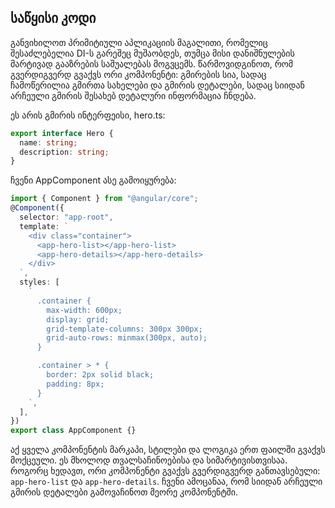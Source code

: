 ## საწყისი კოდი

განვიხილოთ პრიმიტიული აპლიკაციის მაგალითი, რომელიც შესაძლებელია DI-ს გარეშეც
მუშაობდეს, თუმცა მისი დანიშნულების მარტივად გააზრების საშუალებას მოგვცემს.
წარმოვიდგინოთ, რომ გვერდიგვერდ გვაქვს ორი კომპონენტი: გმირების სია, სადაც
ჩამოწერილია გმირთა სახელები და გმირის დეტალები, სადაც სიიდან არჩეული გმირის
შესახებ დეტალური ინფორმაცია ჩნდება.

ეს არის გმირის ინტერფეისი, hero.ts:

```ts
export interface Hero {
  name: string;
  description: string;
}
```

ჩვენი AppComponent ასე გამოიყურება:

```ts
import { Component } from "@angular/core";
@Component({
  selector: "app-root",
  template: `
    <div class="container">
      <app-hero-list></app-hero-list>
      <app-hero-details></app-hero-details>
    </div>
  `,
  styles: [
    `
      .container {
        max-width: 600px;
        display: grid;
        grid-template-columns: 300px 300px;
        grid-auto-rows: minmax(300px, auto);
      }

      .container > * {
        border: 2px solid black;
        padding: 8px;
      }
    `,
  ],
})
export class AppComponent {}
```

აქ ყველა კომპონენტის მარკაპი, სტილები და ლოგიკა ერთ ფაილში გვაქვს მოქცეული.
ეს მხოლოდ თვალსაჩინოებისა და სიმარტივისთვისაა.
როგორც ხედავთ, ორი კომპონენტი გვაქვს გვერდიგვერდ განთავსებული:
`app-hero-list` და `app-hero-details`. ჩვენი ამოცანაა, რომ სიიდან არჩეული გმირის
დეტალები გამოვაჩინოთ მეორე კომპონენტში.
